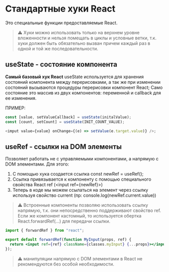 # Стандартные хуки React

Это специальные функции предоставляемые React.

> :warning: Хуки можно использовать только на верхнем уровне вложенности и нельзя помещать в циклы и условные ветки, т.к. хуки должен быть обязательно вызван причем каждый раз в одной и той же последовательности.

## useState - состояние компонента

**Самый базовый хук React** useState используется для хранения состояний компонента между перерисовками, а так же при изменении состояний вызываются процедуры перерисовки компонент React;
Само состояние это массив из двух компонентов: переменной и callback для ее изменения.

ПРИМЕР:

```js
const [value, setValueCallback] = useState(initalValue);
const [count, setCount] = useState(INIT_COUNT_VALUE);

<imput value={value} onChange={(e) => setValue(e.target.value)} />;
```

## useRef - ссылки на DOM элементы

Позволяет работать не с управляемыми компонентами, а напрямую с DOM элементами. Для этого:

1. С помощью хука cоздается ссылка const newRef = useRef();
2. Ссылка привязывается к компоненту с помощью специального свойства React ref (\<input ref={newRef}\>)
3. Теперь в коде мы можем ссылаться на элемент через ссылку используя свойство current (пр: console.log(newRef.current.value))

> :warning: Встроенные компоненты позволяю использовать ссылку напрямую, т.к. они непосредственно поддерживают свойство ref.
> Если же компонент кастомный, то используется обертка React.forwardRef(...) для передачи ссылки.

```jsx
import { forwardRef } from "react";

export default forwardRef(function MyInput(props, ref) {
  return <input ref={ref} className={classes.myInput} {...props}></input>;
});
```

> :warning: манипуляции напрямую с DOM элементами в React не рекомендуются без особой необходимости.

